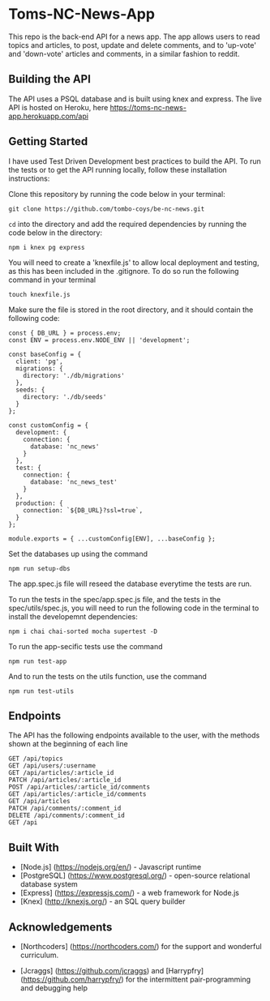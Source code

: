 # Toms-NC-News-App

This repo is the back-end API for a news app. The app allows users to read topics and articles, to post, update and delete comments, and to 'up-vote' and 'down-vote' articles and comments, in a similar fashion to reddit. 

## Building the API

The API uses a PSQL database and is built using knex and express. The live API is hosted on Heroku, here https://toms-nc-news-app.herokuapp.com/api

## Getting Started

I have used Test Driven Development best practices to build the API. To run the tests or to get the API running locally, follow these installation instructions:

Clone this repository by running the code below in your terminal:

    git clone https://github.com/tombo-coys/be-nc-news.git

`cd` into the directory and add the required dependencies by running the code below in the directory:

    npm i knex pg express

You will need to create a 'knexfile.js' to allow local deployment and testing, as this has been included in the .gitignore. To do so run the following command in your terminal

    touch knexfile.js

Make sure the file is stored in the root directory, and it should contain the following code:

```
const { DB_URL } = process.env;
const ENV = process.env.NODE_ENV || 'development';

const baseConfig = {
  client: 'pg',
  migrations: {
    directory: './db/migrations'
  },
  seeds: {
    directory: './db/seeds'
  }
};

const customConfig = {
  development: {
    connection: {
      database: 'nc_news'
    }
  },
  test: {
    connection: {
      database: 'nc_news_test'
    }
  },
  production: {
    connection: `${DB_URL}?ssl=true`,
  }
};

module.exports = { ...customConfig[ENV], ...baseConfig };
```

Set the databases up using the command

    npm run setup-dbs

The app.spec.js file will reseed the database everytime the tests are run.

To run the tests in the spec/app.spec.js file, and the tests in the spec/utils/spec.js, you will need to run the following code in the terminal to install the developemnt dependencies:

    npm i chai chai-sorted mocha supertest -D

To run the app-secific tests use the command

    npm run test-app

And to run the tests on the utils function, use the command 

    npm run test-utils



## Endpoints

The API has the following endpoints available to the user, with the methods shown at the beginning of each line

```
GET /api/topics
GET /api/users/:username
GET /api/articles/:article_id
PATCH /api/articles/:article_id
POST /api/articles/:article_id/comments
GET /api/articles/:article_id/comments
GET /api/articles
PATCH /api/comments/:comment_id
DELETE /api/comments/:comment_id
GET /api
```

## Built With 

- [Node.js] (https://nodejs.org/en/) - Javascript runtime
- [PostgreSQL] (https://www.postgresql.org/) - open-source relational database system
- [Express] (https://expressjs.com/) - a web framework for Node.js
- [Knex] (http://knexjs.org/) - an SQL query builder


## Acknowledgements

- [Northcoders] (https://northcoders.com/) for the support and wonderful curriculum.

- [Jcraggs] (https://github.com/jcraggs) and [Harrypfry] (https://github.com/harrypfry/) for the intermittent pair-programming and debugging help

